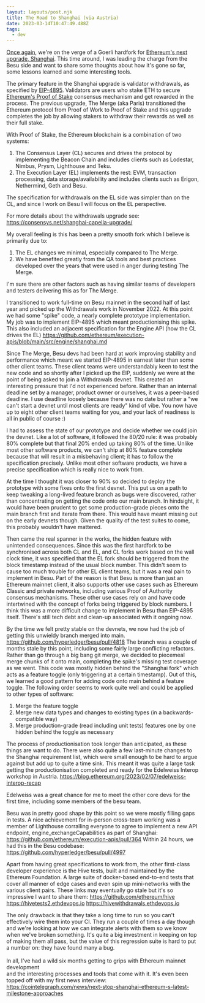 ```yaml
---
layout: layouts/post.njk
title: The Road to Shanghai (via Austria)
date: 2023-03-14T10:47:49.488Z
tags:
  - dev
---
```

[Once again](https://www.simondudley.com/posts/testing-the-merge-with-10-000-validators/), we're on the verge of a Goerli hardfork for [Ethereum's next upgrade, Shanghai](https://blog.ethereum.org/2023/03/08/goerli-shapella-announcement). This time around, I was leading the charge from the Besu side and want to share some thoughts about how it's gone so far, some lessons learned and some interesting tools.

The primary feature in the Shanghai upgrade is validator withdrawals, as specified by [EIP-4895](https://eips.ethereum.org/EIPS/eip-4895). Validators are users who stake ETH to secure [Ethereum's Proof of Stake](https://ethereum.org/en/developers/docs/consensus-mechanisms/pos/) consensus mechanism and get rewarded in the process. The previous upgrade, The Merge (aka Paris) transitioned the Ethereum protocol from Proof of Work to Proof of Stake and this upgrade completes the job by allowing stakers to withdraw their rewards as well as their full stake.

With Proof of Stake, the Ethereum blockchain is a combination of two systems: 

1. The Consensus Layer (CL) secures and drives the protocol by implementing the Beacon Chain and includes clients such as Lodestar, Nimbus, Prysm, Lighthouse and Teku.
2. The Execution Layer (EL) implements the rest: EVM, transaction processing, data storage/availability and includes clients such as Erigon, Nethermind, Geth and Besu.

The specification for withdrawals on the EL side was simpler than on the CL, and since I work on Besu I will focus on the EL perspective.

For more details about the withdrawals upgrade see: https://consensys.net/shanghai-capella-upgrade/

My overall feeling is this has been a pretty smooth fork which I believe is primarily due to:

1. The EL changes we minimal, especially compared to The Merge.
2. We have benefited greatly from the QA tools and best practices developed over the years that were used in anger during testing The Merge.

I'm sure there are other factors such as having similar teams of developers and testers delivering this as for The Merge.

I transitioned to work full-time on Besu mainnet in the second half of last year and picked up the Withdrawals work in November 2022. At this point we had some "spike" code, a nearly complete prototype implementation. My job was to implement EIP-4895 which meant productionising this spike. This also included an adjacent specification for the Engine API (how the CL drives the EL) https://github.com/ethereum/execution-apis/blob/main/src/engine/shanghai.md

Since The Merge, Besu devs had been hard at work improving stability and performance which meant we started EIP-4895 in earnest later than some other client teams. These client teams were understandably keen to test the new code and so shortly after I picked up the EIP, suddenly we were at the point of being asked to join a Withdrawals devnet.
This created an interesting pressure that I'd not experienced before. Rather than an internal deadline set by a manager, product owner or ourselves, it was a peer-based deadline. 
I use deadline loosely because there was no date but rather a "we can't start a devnet until most clients are ready" kind of vibe. You now have up to eight other client teams waiting for you, and your lack of readiness is all in public of course :)

I had to assess the state of our prototype and decide whether we could join the devnet. Like a lot of software, it followed the 80/20 rule: it was probably 80% complete but that final 20% ended up taking 80% of the time. Unlike most other software products, we can't ship at 80% feature complete because that will result in a misbehaving client; it has to follow the specification precisely. Unlike most other software products, we have a precise specification which is really nice to work from.

At the time I thought it was closer to 90% so decided to deploy the prototype with some fixes onto the first devnet. This put us on a path to keep tweaking a long-lived feature branch as bugs were discovered, rather than concentrating on getting the code onto our main branch. In hindsight, it would have been prudent to get some production-grade pieces onto the main branch first and iterate from there. This would have meant missing out on the early devnets though. Given the quality of the test suites to come, this probably wouldn't have mattered.

Then came the real spanner in the works, the hidden feature with unintended consequences. Since this was the first hardfork to be synchronised across both CL and EL, and CL forks work based on the wall clock time, it was specified that the EL fork should be triggered from the block timestamp instead of the usual block number.
This didn't seem to cause too much trouble for other EL client teams, but it was a real pain to implement in Besu. Part of the reason is that Besu is more than just an Ethereum mainnet client, it also supports other use cases such as Ethereum Classic and private networks, including various Proof of Authority consensus mechanisms. These other use cases rely on and have code intertwined with the concept of forks being triggered by block numbers. I think this was a more difficult change to implement in Besu than EIP-4895 itself. There's still tech debt and clean-up associated with it ongoing now.

By the time we felt pretty stable on the devnets, we now had the job of getting this unwieldy branch merged into main. https://github.com/hyperledger/besu/pull/4818
The branch was a couple of months stale by this point, including some fairly large conflicting refactors. 
Rather than go through a big bang git merge, we decided to piecemeal merge chunks of it onto main, completing the spike's missing test coverage as we went. This code was mostly hidden behind the "Shanghai fork" which acts as a feature toggle (only triggering at a certain timestamp). Out of this, we learned a good pattern for adding code onto main behind a feature toggle. The following order seems to work quite well and could be applied to other types of software:

1. Merge the feature toggle
2. Merge new data types and changes to existing types (in a backwards-compatible way)
3. Merge production-grade (read including unit tests) features one by one hidden behind the toggle as necessary

The process of productionisation took longer than anticipated, as these things are want to do.
There were also quite a few last-minute changes to the Shanghai requirement list, which were small enough to be hard to argue against but add up to quite a time sink.
This meant it was quite a large task getting the productionisation completed and ready for the Edelweiss Interop workshop in Austria. https://blog.ethereum.org/2023/02/07/edelweiss-interop-recap

Edelweiss was a great chance for me to meet the other core devs for the first time, including some members of the besu team.

Besu was in pretty good shape by this point so we were mostly filling gaps in tests. A nice achievement for in-person cross-team working was a member of Lighthouse corralling everyone to agree to implement a new API endpoint, engine_exchangeCapabilities as part of Shanghai: https://github.com/ethereum/execution-apis/pull/364
Within 24 hours, we had this in the Besu codebase: https://github.com/hyperledger/besu/pull/4997

Apart from having great specifications to work from, the other first-class developer experience is the Hive tests, built and maintained by the Ethereum Foundation. A large suite of docker-based end-to-end tests that cover all manner of edge cases and even spin up mini-networks with the various client pairs. These links may eventually go stale but it's so impressive I want to share them:
https://github.com/ethereum/hive
https://hivetests2.ethdevops.io
https://hivewithdrawals.ethdevops.io

The only drawback is that they take a long time to run so you can't effectively wire them into your CI. They run a couple of times a day though and we're looking at how we can integrate alerts with them so we know when we've broken something.
It's quite a big investment in keeping on top of making them all pass, but the value of this regression suite is hard to put a number on: they have found many a bug.\
\
I﻿n all, I've had a wild six months getting to grips with Ethereum mainnet development\
and the interesting processes and tools that come with it. It's even been topped off with my first news interview: https://cointelegraph.com/news/next-stop-shanghai-ethereum-s-latest-milestone-approaches
